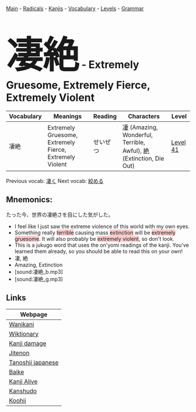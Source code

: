 <style> bigfont {font-size: 100px}</style>
[Main](../README.md) -
[Radicals](../radicals.md) -
[Kanjis](../kanjis.md) -
[Vocabulary](../vocabulary.md) -
[Levels](../levels.md) -
[Grammar](../grammar.md)
# <bigfont> 凄絶</bigfont> - Extremely Gruesome, Extremely Fierce, Extremely Violent 

| Vocabulary | Meanings | Reading | Characters | Level |
| --- | --- | --- | --- | --- |
| 凄絶 | Extremely Gruesome, Extremely Fierce, Extremely Violent | せいぜつ |  [凄](../kanjis/凄.md) (Amazing, Wonderful, Terrible, Awful), [絶](../kanjis/絶.md) (Extinction, Die Out) | [Level 41](../levels/wk_level41.md) |

Previous vocab: [凄く](凄く.md) Next vocab: [絞める](絞める.md) 

## Mnemonics:
たった今、世界の凄絶さを目にした気がした。
* I feel like I just saw the extreme violence of this world with my own eyes.
* Something really <span style="background-color:#ffcccb"> terrible</span> causing mass <span style="background-color:#ffcccb"> extinction</span> will be <span style="background-color:#ffcccb"> extremely gruesome</span>. It will also probably be <span style="background-color:#ffcccb"> extremely violent</span>, so don't look.
* This is a jukugo word that uses the on'yomi readings of the kanji. You've learned them already, so you should be able to read this on your own!
* 凄, 絶
* Amazing, Extinction
* [sound:凄絶_b.mp3]
* [sound:凄絶_g.mp3]


## Links 

| Webpage |
| --- |
| [Wanikani          ](https://www.wanikani.com/kanji/凄絶) |
| [Wiktionary        ](https://en.wiktionary.org/wiki/凄絶) |
| [Kanji damage      ](http://www.kanjidamage.com/kanji/search?utf8=✓&q=凄絶) |
| [Jitenon           ](https://jitenon.com/kanji/凄絶) |
| [Tanoshii japanese ](https://www.tanoshiijapanese.com/dictionary/kanji.cfm?k=凄絶) |
| [Baike             ](https://baike.baidu.com/item/凄絶) |
| [Kanji Alive       ](https://app.kanjialive.com/凄絶) |
| [Kanshudo          ](https://www.kanshudo.com/searchmn?q=凄絶) |
| [Koohii            ](https://kanji.koohii.com/study/kanji/凄絶) |
